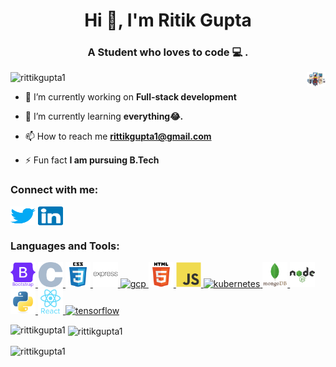 <h1 align="center">Hi 👋, I'm Ritik Gupta</h1>
<h3 align="center">A Student who loves to code 💻 .</h3>
<img align="right" width="30" src="https://github.com/rittikgupta1/rittikgupta1/blob/main/pngwing.com.png">
<p align="left"> <img src="https://komarev.com/ghpvc/?username=rittikgupta1&label=Profile%20views&color=0e75b6&style=flat" alt="rittikgupta1" /> </p>

- 🔭 I’m currently working on **Full-stack development**

- 🌱 I’m currently learning **everything😂.**

- 📫 How to reach me **rittikgupta1@gmail.com**

- ⚡ Fun fact **I am pursuing B.Tech**

<h3 align="left">Connect with me:</h3>
<p align="left">
<a href="https://twitter.com/rittikgupta2" target="blank"><img align="center" src="https://github.com/rittikgupta1/rittikgupta1/blob/main/twitter.svg" alt="rittikgupta2" height="30" width="40" /></a>
<a href="https://linkedin.com/in/ritik-gupta-018736191" target="blank"><img align="center" src="https://github.com/rittikgupta1/rittikgupta1/blob/main/linkedin.svg" alt="ritik-gupta-018736191" height="30" width="40" /></a>
</p>

<h3 align="left">Languages and Tools:</h3>
<p align="left"> <a href="https://getbootstrap.com" target="_blank"> <img src="https://raw.githubusercontent.com/devicons/devicon/master/icons/bootstrap/bootstrap-plain-wordmark.svg" alt="bootstrap" width="40" height="40"/> </a> <a href="https://www.cprogramming.com/" target="_blank"> <img src="https://raw.githubusercontent.com/devicons/devicon/master/icons/c/c-original.svg" alt="c" width="40" height="40"/> </a> <a href="https://www.w3schools.com/css/" target="_blank"> <img src="https://raw.githubusercontent.com/devicons/devicon/master/icons/css3/css3-original-wordmark.svg" alt="css3" width="40" height="40"/> </a> <a href="https://expressjs.com" target="_blank"> <img src="https://raw.githubusercontent.com/devicons/devicon/master/icons/express/express-original-wordmark.svg" alt="express" width="40" height="40"/> </a> <a href="https://cloud.google.com" target="_blank"> <img src="https://www.vectorlogo.zone/logos/google_cloud/google_cloud-icon.svg" alt="gcp" width="40" height="40"/> </a> <a href="https://www.w3.org/html/" target="_blank"> <img src="https://raw.githubusercontent.com/devicons/devicon/master/icons/html5/html5-original-wordmark.svg" alt="html5" width="40" height="40"/> </a> <a href="https://developer.mozilla.org/en-US/docs/Web/JavaScript" target="_blank"> <img src="https://raw.githubusercontent.com/devicons/devicon/master/icons/javascript/javascript-original.svg" alt="javascript" width="40" height="40"/> </a> <a href="https://kubernetes.io" target="_blank"> <img src="https://www.vectorlogo.zone/logos/kubernetes/kubernetes-icon.svg" alt="kubernetes" width="40" height="40"/> </a> <a href="https://www.mongodb.com/" target="_blank"> <img src="https://raw.githubusercontent.com/devicons/devicon/master/icons/mongodb/mongodb-original-wordmark.svg" alt="mongodb" width="40" height="40"/> </a> <a href="https://nodejs.org" target="_blank"> <img src="https://raw.githubusercontent.com/devicons/devicon/master/icons/nodejs/nodejs-original-wordmark.svg" alt="nodejs" width="40" height="40"/> </a> <a href="https://www.python.org" target="_blank"> <img src="https://raw.githubusercontent.com/devicons/devicon/master/icons/python/python-original.svg" alt="python" width="40" height="40"/> </a> <a href="https://reactjs.org/" target="_blank"> <img src="https://raw.githubusercontent.com/devicons/devicon/master/icons/react/react-original-wordmark.svg" alt="react" width="40" height="40"/> </a> <a href="https://www.tensorflow.org" target="_blank"> <img src="https://www.vectorlogo.zone/logos/tensorflow/tensorflow-icon.svg" alt="tensorflow" width="40" height="40"/> </a> </p>

<p><img align="left" src="https://github-readme-stats.vercel.app/api/top-langs?username=rittikgupta1&show_icons=true&locale=en&layout=compact" alt="rittikgupta1" /></p>

<p>&nbsp;<img align="center" src="https://github-readme-stats.vercel.app/api?username=rittikgupta1&show_icons=true&locale=en" alt="rittikgupta1" /></p>

<p><img align="center" src="https://github-readme-streak-stats.herokuapp.com/?user=rittikgupta1&" alt="rittikgupta1" /></p>
